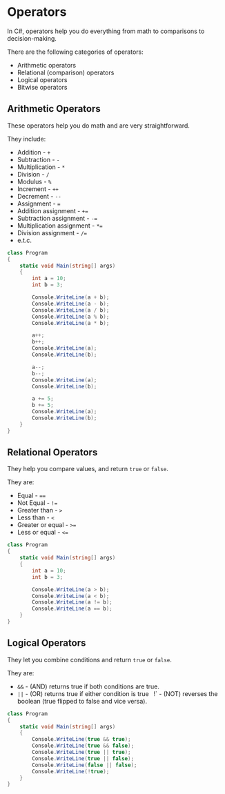 # Operators
In C#, operators help you do everything from math to comparisons to decision-making.

There are the following categories of operators:
- Arithmetic operators
- Relational (comparison) operators
- Logical operators
- Bitwise operators

## Arithmetic Operators
These operators help you do math and are very straightforward.

They include:
- Addition - `+`
- Subtraction - `-`
- Multiplication - `*`
- Division - `/`
- Modulus - `%`
- Increment - `++`
- Decrement - `--`
- Assignment - `=`
- Addition assignment - `+=`
- Subtraction assignment - `-=`
- Multiplication assignment - `*=`
- Division assignment - `/=`
- e.t.c.

```cs
class Program
{
    static void Main(string[] args)
    {
        int a = 10;
        int b = 3;

        Console.WriteLine(a + b);
        Console.WriteLine(a - b);
        Console.WriteLine(a / b);
        Console.WriteLine(a % b);
        Console.WriteLine(a * b);

        a++;
        b++;
        Console.WriteLine(a);
        Console.WriteLine(b);

        a--;
        b--;
        Console.WriteLine(a);
        Console.WriteLine(b);

        a += 5;
        b += 5;
        Console.WriteLine(a);
        Console.WriteLine(b);
    }
}
```

## Relational Operators
They help you compare values, and return `true` or `false`.

They are:
- Equal - `==`
- Not Equal - `!=`
- Greater than - `>`
- Less than - `<`
- Greater or equal - `>=`
- Less or equal - `<=`

```cs
class Program
{
    static void Main(string[] args)
    {
        int a = 10;
        int b = 3;

        Console.WriteLine(a > b);
        Console.WriteLine(a < b);
        Console.WriteLine(a != b);
        Console.WriteLine(a == b);
    }
}
```

## Logical Operators
They let you combine conditions and return `true` or `false`.

They are:
- `&&` - (AND) returns true if both conditions are true.
- `||` - (OR) returns true if either condition is true
` `!` - (NOT) reverses the boolean (true flipped to false and vice versa).

```cs
class Program
{
    static void Main(string[] args)
    {
        Console.WriteLine(true && true);
        Console.WriteLine(true && false);
        Console.WriteLine(true || true);
        Console.WriteLine(true || false);
        Console.WriteLine(false || false);
        Console.WriteLine(!true);
    }
}
```